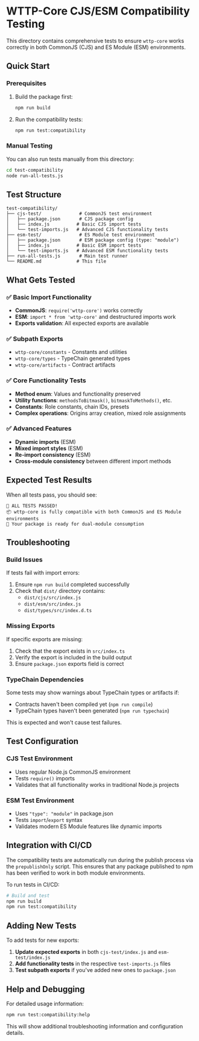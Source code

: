 # WTTP-Core CJS/ESM Compatibility Testing

This directory contains comprehensive tests to ensure `wttp-core` works correctly in both CommonJS (CJS) and ES Module (ESM) environments.

## Quick Start

### Prerequisites
1. Build the package first:
   ```bash
   npm run build
   ```

2. Run the compatibility tests:
   ```bash
   npm run test:compatibility
   ```

### Manual Testing
You can also run tests manually from this directory:

```bash
cd test-compatibility
node run-all-tests.js
```

## Test Structure

```
test-compatibility/
├── cjs-test/              # CommonJS test environment
│   ├── package.json       # CJS package config
│   ├── index.js          # Basic CJS import tests
│   └── test-imports.js   # Advanced CJS functionality tests
├── esm-test/              # ES Module test environment
│   ├── package.json       # ESM package config (type: "module")
│   ├── index.js          # Basic ESM import tests
│   └── test-imports.js   # Advanced ESM functionality tests
├── run-all-tests.js       # Main test runner
└── README.md             # This file
```

## What Gets Tested

### ✅ Basic Import Functionality
- **CommonJS**: `require('wttp-core')` works correctly
- **ESM**: `import * from 'wttp-core'` and destructured imports work
- **Exports validation**: All expected exports are available

### ✅ Subpath Exports
- `wttp-core/constants` - Constants and utilities
- `wttp-core/types` - TypeChain generated types
- `wttp-core/artifacts` - Contract artifacts

### ✅ Core Functionality Tests
- **Method enum**: Values and functionality preserved
- **Utility functions**: `methodsToBitmask()`, `bitmaskToMethods()`, etc.
- **Constants**: Role constants, chain IDs, presets
- **Complex operations**: Origins array creation, mixed role assignments

### ✅ Advanced Features
- **Dynamic imports** (ESM)
- **Mixed import styles** (ESM)
- **Re-import consistency** (ESM)
- **Cross-module consistency** between different import methods

## Expected Test Results

When all tests pass, you should see:

```
🎉 ALL TESTS PASSED!
📦 wttp-core is fully compatible with both CommonJS and ES Module environments
🚀 Your package is ready for dual-module consumption
```

## Troubleshooting

### Build Issues
If tests fail with import errors:
1. Ensure `npm run build` completed successfully
2. Check that `dist/` directory contains:
   - `dist/cjs/src/index.js`
   - `dist/esm/src/index.js`
   - `dist/types/src/index.d.ts`

### Missing Exports
If specific exports are missing:
1. Check that the export exists in `src/index.ts`
2. Verify the export is included in the build output
3. Ensure `package.json` exports field is correct

### TypeChain Dependencies
Some tests may show warnings about TypeChain types or artifacts if:
- Contracts haven't been compiled yet (`npm run compile`)
- TypeChain types haven't been generated (`npm run typechain`)

This is expected and won't cause test failures.

## Test Configuration

### CJS Test Environment
- Uses regular Node.js CommonJS environment
- Tests `require()` imports
- Validates that all functionality works in traditional Node.js projects

### ESM Test Environment  
- Uses `"type": "module"` in package.json
- Tests `import`/`export` syntax
- Validates modern ES Module features like dynamic imports

## Integration with CI/CD

The compatibility tests are automatically run during the publish process via the `prepublishOnly` script. This ensures that any package published to npm has been verified to work in both module environments.

To run tests in CI/CD:

```bash
# Build and test
npm run build
npm run test:compatibility
```

## Adding New Tests

To add tests for new exports:

1. **Update expected exports** in both `cjs-test/index.js` and `esm-test/index.js`
2. **Add functionality tests** in the respective `test-imports.js` files
3. **Test subpath exports** if you've added new ones to `package.json`

## Help and Debugging

For detailed usage information:
```bash
npm run test:compatibility:help
```

This will show additional troubleshooting information and configuration details. 